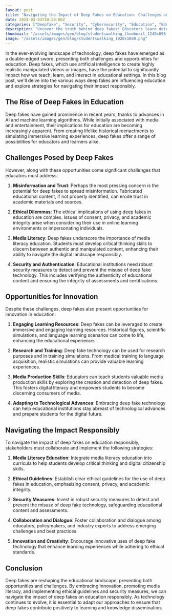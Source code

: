 ```yaml
---
layout: post
title: "Navigating the Impact of Deep Fakes on Education: Challenges and Opportunities"
date: 2024-03-04T10:20:00Z
categories: ["Deepfake", "Security", "Cybersecurity", "Education", "Educators"]
description: "Uncover the truth behind deep fakes! Educators learn detection methods, including AI tools and critical thinking skills, to combat misinformation effectively."
thumbnail: "/assets/images/gen/blog/studentswalking_thumbnail_1240x698.png"
image: "/assets/images/gen/blog/studentswalking_1920x1080.png"
---
```


In the ever-evolving landscape of technology, deep fakes have emerged as a double-edged sword, presenting both challenges and opportunities for education. Deep fakes, which use artificial intelligence to create highly realistic manipulated videos or images, have the potential to significantly impact how we teach, learn, and interact in educational settings. In this blog post, we'll delve into the various ways deep fakes are influencing education and explore strategies for navigating their impact responsibly.

## The Rise of Deep Fakes in Education

Deep fakes have gained prominence in recent years, thanks to advances in AI and machine learning algorithms. While initially associated with media and entertainment, their implications for education are becoming increasingly apparent. From creating lifelike historical reenactments to simulating immersive learning experiences, deep fakes offer a range of possibilities for educators and learners alike.

## Challenges Posed by Deep Fakes

However, along with these opportunities come significant challenges that educators must address:

1. **Misinformation and Trust**: Perhaps the most pressing concern is the potential for deep fakes to spread misinformation. Fabricated educational content, if not properly identified, can erode trust in academic materials and sources.

2. **Ethical Dilemmas**: The ethical implications of using deep fakes in education are complex. Issues of consent, privacy, and academic integrity arise when considering their use in online learning environments or impersonating individuals.

3. **Media Literacy**: Deep fakes underscore the importance of media literacy education. Students must develop critical thinking skills to discern between authentic and manipulated content, enhancing their ability to navigate the digital landscape responsibly.

4. **Security and Authentication**: Educational institutions need robust security measures to detect and prevent the misuse of deep fake technology. This includes verifying the authenticity of educational content and ensuring the integrity of assessments and certifications.

## Opportunities for Innovation

Despite these challenges, deep fakes also present opportunities for innovation in education:

1. **Engaging Learning Resources**: Deep fakes can be leveraged to create immersive and engaging learning resources. Historical figures, scientific simulations, and language learning scenarios can come to life, enhancing the educational experience.

2. **Research and Training**: Deep fake technology can be used for research purposes and in training simulations. From medical training to language acquisition, realistic simulations can provide valuable learning experiences.

3. **Media Production Skills**: Educators can teach students valuable media production skills by exploring the creation and detection of deep fakes. This fosters digital literacy and empowers students to become discerning consumers of media.

4. **Adapting to Technological Advances**: Embracing deep fake technology can help educational institutions stay abreast of technological advances and prepare students for the digital future.

## Navigating the Impact Responsibly

To navigate the impact of deep fakes on education responsibly, stakeholders must collaborate and implement the following strategies:

1. **Media Literacy Education**: Integrate media literacy education into curricula to help students develop critical thinking and digital citizenship skills.

2. **Ethical Guidelines**: Establish clear ethical guidelines for the use of deep fakes in education, emphasizing consent, privacy, and academic integrity.

3. **Security Measures**: Invest in robust security measures to detect and prevent the misuse of deep fake technology, safeguarding educational content and assessments.

4. **Collaboration and Dialogue**: Foster collaboration and dialogue among educators, policymakers, and industry experts to address emerging challenges and best practices.

5. **Innovation and Creativity**: Encourage innovative uses of deep fake technology that enhance learning experiences while adhering to ethical standards.

## Conclusion

Deep fakes are reshaping the educational landscape, presenting both opportunities and challenges. By embracing innovation, promoting media literacy, and implementing ethical guidelines and security measures, we can navigate the impact of deep fakes on education responsibly. As technology continues to evolve, it is essential to adapt our approaches to ensure that deep fakes contribute positively to learning and knowledge dissemination.